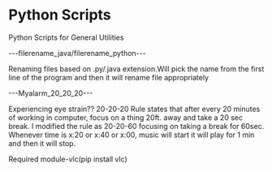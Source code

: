 # Python Scripts
Python Scripts for General Utilities

---filerename_java/filerename_python---

Renaming files based on .py/.java extension.Will pick the name from the first line of the program and then it will rename file appropriately

---Myalarm_20_20_20---

Experiencing eye strain??
20-20-20 Rule states that after every 20 minutes of working in computer, focus on a thing 20ft. away and take a 20 sec break.
I modified the rule as 20-20-60 focusing on taking a break for 60sec.
Whenever time is x:20 or x:40 or x:00, music will start it will play for 1 min and then it will stop.

Required module-vlc(pip install vlc)
